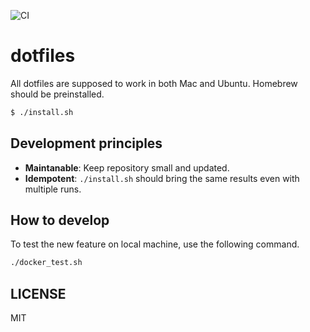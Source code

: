 ![CI](https://github.com/sotetsuk/dotfiles/workflows/CI/badge.svg)

# dotfiles

All dotfiles are supposed to work in both Mac and Ubuntu. 
Homebrew should be preinstalled.

```sh
$ ./install.sh
```

## Development principles

- **Maintanable**: Keep repository small and updated.
- **Idempotent**: `./install.sh` should bring the same results even with multiple runs.

## How to develop

To test the new feature on local machine, use the following command.

```sh
./docker_test.sh
```

## LICENSE

MIT
